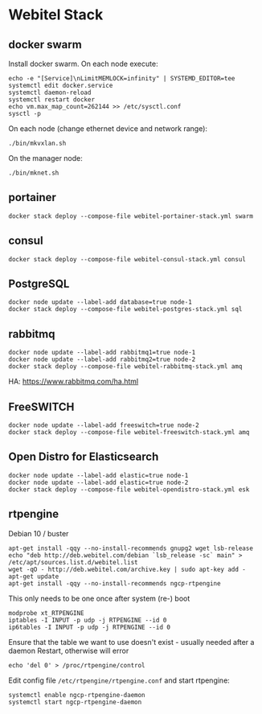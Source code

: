 # Webitel Stack

## docker swarm

Install docker swarm. On each node execute:

    echo -e "[Service]\nLimitMEMLOCK=infinity" | SYSTEMD_EDITOR=tee systemctl edit docker.service
    systemctl daemon-reload
    systemctl restart docker
    echo vm.max_map_count=262144 >> /etc/sysctl.conf
    sysctl -p

On each node (change ethernet device and network range):

    ./bin/mkvxlan.sh

On the manager node:

    ./bin/mknet.sh

## portainer

    docker stack deploy --compose-file webitel-portainer-stack.yml swarm

## consul

    docker stack deploy --compose-file webitel-consul-stack.yml consul

## PostgreSQL

    docker node update --label-add database=true node-1
    docker stack deploy --compose-file webitel-postgres-stack.yml sql

## rabbitmq

    docker node update --label-add rabbitmq1=true node-1
    docker node update --label-add rabbitmq2=true node-2
    docker stack deploy --compose-file webitel-rabbitmq-stack.yml amq

HA: https://www.rabbitmq.com/ha.html

## FreeSWITCH

    docker node update --label-add freeswitch=true node-2
    docker stack deploy --compose-file webitel-freeswitch-stack.yml amq

## Open Distro for Elasticsearch

    docker node update --label-add elastic=true node-1
    docker node update --label-add elastic=true node-2
    docker stack deploy --compose-file webitel-opendistro-stack.yml esk

## rtpengine

Debian 10 / buster

    apt-get install -qqy --no-install-recommends gnupg2 wget lsb-release
    echo "deb http://deb.webitel.com/debian `lsb_release -sc` main" > /etc/apt/sources.list.d/webitel.list
    wget -qO - http://deb.webitel.com/archive.key | sudo apt-key add -
    apt-get update
    apt-get install -qqy --no-install-recommends ngcp-rtpengine

This only needs to be one once after system (re-) boot

    modprobe xt_RTPENGINE
    iptables -I INPUT -p udp -j RTPENGINE --id 0
    ip6tables -I INPUT -p udp -j RTPENGINE --id 0

Ensure that the table we want to use doesn't exist - usually needed after a daemon
Restart, otherwise will error

    echo 'del 0' > /proc/rtpengine/control

Edit config file `/etc/rtpengine/rtpengine.conf` and start rtpengine:

    systemctl enable ngcp-rtpengine-daemon
    systemctl start ngcp-rtpengine-daemon

